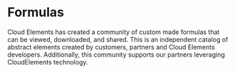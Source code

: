 # Formulas
Cloud Elements has created a community of custom made formulas that can be viewed, downloaded, and shared. This is an independent catalog of abstract elements created by customers, partners and Cloud Elements developers. Additionally, this community supports our partners leveraging CloudElements technology.
